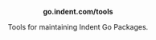 <p align="center">
  <strong>go.indent.com/tools</strong>
</p>

<p align="center">
  Tools for maintaining Indent Go Packages.
</p>

